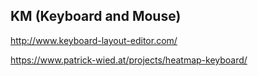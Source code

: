 ## KM (Keyboard and Mouse)


http://www.keyboard-layout-editor.com/

https://www.patrick-wied.at/projects/heatmap-keyboard/